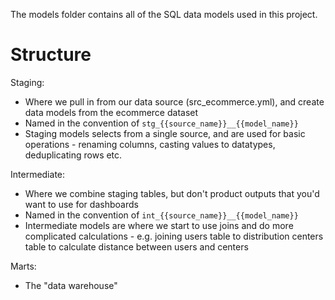 The models folder contains all of the SQL data models used in this project.

# Structure
Staging:
- Where we pull in from our data source (src_ecommerce.yml), and create data models from the ecommerce dataset
- Named in the convention of `stg_{{source_name}}__{{model_name}}`
- Staging models selects from a single source, and are used for basic operations - renaming columns, casting values to datatypes, deduplicating rows etc.

Intermediate:
- Where we combine staging tables, but don't product outputs that you'd want to use for dashboards
- Named in the convention of `int_{{source_name}}__{{model_name}}`
- Intermediate models are where we start to use joins and do more complicated calculations - e.g. joining users table to distribution centers table to calculate distance between users and centers

Marts:
- The "data warehouse"

